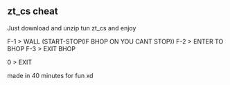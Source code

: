 ## zt_cs cheat

Just download and unzip tun zt_cs and enjoy

F-1 > WALL (START-STOP(IF BHOP ON YOU CANT STOP))
F-2 > ENTER TO BHOP
F-3 > EXIT BHOP

0 > EXIT

made in 40 minutes for fun xd
